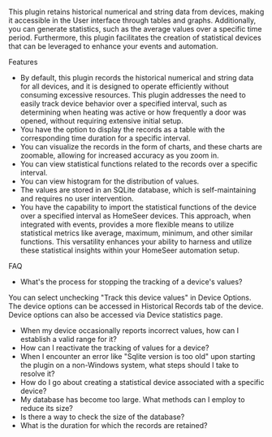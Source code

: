 This plugin retains historical numerical and string data from devices, making it accessible in the User interface through tables and graphs. Additionally, you can generate statistics, such as the average values over a specific time period. Furthermore, this plugin facilitates the creation of statistical devices that can be leveraged to enhance your events and automation.

Features
* By default, this plugin records the historical numerical and string data for all devices, and it is designed to operate efficiently without consuming excessive resources. This plugin addresses the need to easily track device behavior over a specified interval, such as determining when heating was active or how frequently a door was opened, without requiring extensive initial setup.
* You have the option to display the records as a table with the corresponding time duration for a specific interval.
* You can visualize the records in the form of charts, and these charts are zoomable, allowing for increased accuracy as you zoom in.
* You can view statistical functions related to the records over a specific interval.
* You can view histogram for the distribution of values.
* The values are stored in an SQLite database, which is self-maintaining and requires no user intervention.
* You have the capability to import the statistical functions of the device over a specified interval as HomeSeer devices. This approach, when integrated with events, provides a more flexible means to utilize statistical metrics like average, maximum, minimum, and other similar functions. This versatility enhances your ability to harness and utilize these statistical insights within your HomeSeer automation setup.
  

FAQ
* What's the process for stopping the tracking of a device's values?

You can select unchecking "Track this device values" in Device Options. The device options can be accessed in Historical Records tab of the device. Device options can also be accessed via Device statistics page.


* When my device occasionally reports incorrect values, how can I establish a valid range for it?
* How can I reactivate the tracking of values for a device?
* When I encounter an error like "Sqlite version is too old" upon starting the plugin on a non-Windows system, what steps should I take to resolve it?
* How do I go about creating a statistical device associated with a specific device?
* My database has become too large. What methods can I employ to reduce its size?
* Is there a way to check the size of the database?
* What is the duration for which the records are retained?


    
